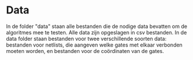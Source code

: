 # Data
In de folder "data" staan alle bestanden die de nodige data bevatten om de algoritmes mee te testen. Alle data zijn opgeslagen in csv bestanden. In de data folder staan bestanden voor twee verschillende soorten data: bestanden voor netlists, die aangeven welke gates met elkaar verbonden moeten worden, en bestanden voor de coördinaten van de gates.